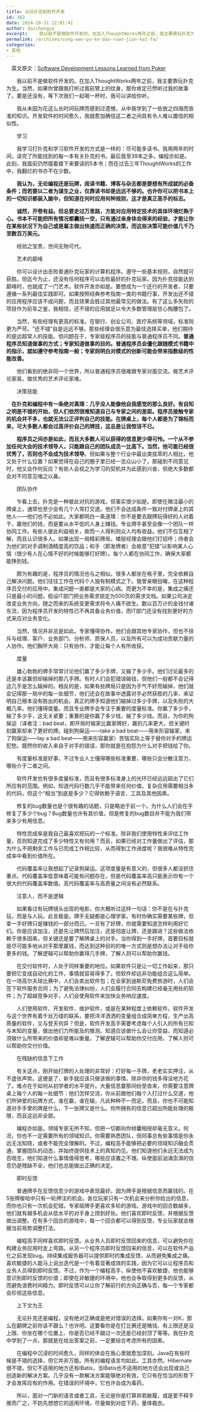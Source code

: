 ```yaml
---
title: 从玩扑克到软件开发
id: 362
date: 2024-10-31 22:01:42
author: daichangya
excerpt: 　　我以前不是做软件开发的。在加入ThoughtWorks两年之前，我主要靠玩扑克为生。当然，如果你曾跟我打听过我前臂上的纹身，那你肯定已然听过我的故事了。要是还没有，等下次我们一起喝一杯时，我可以讲给
permalink: /archives/cong-wan-pu-ke-dao-ruan-jian-kai-fa/
categories:
- 其他
---
```




　英文原文：[Software Development Lessons Learned from Poker](http://www.infoq.com/articles/fields-it-depends)


　　我以前不是做软件开发的。在加入ThoughtWorks两年之前，我主要靠玩扑克为生。当然，如果你曾跟我打听过我前臂上的纹身，那你肯定已然听过我的故事了。要是还没有，等下次我们一起喝一杯时，我可以讲给你听。


　　我从未因为花这么长时间玩牌而感到过遗憾，从中我学到了一些放之四海而皆准的知识。开发软件的时间愈久，我就愈加确信这二者之间具有令人难以置信的相&#20284;性。


　　学习


　　我学习打扑克和学习软件开发的方式是一样的：尽可能多读书。我用两年的时间，读完了所能找到的每一本有关扑克的书。最后竟至39本之多。编程亦如是。此刻，我面前仍然摆着接下来要读的5本书；而在过去三年ThoughtWorks的工作中，我翻烂的书亦不在少数。


　　**我认为，无论编程还是玩牌，阅读书籍、博客与杂志都是要想有所成就的必备条件；而若要以二者为谋生之业，仅靠读书却是远远不够的。也许你可以把书本上的一切知识都装入脑中，但知道在何时应用何种规则，这才是真正高手的标志。**


　　**诚然，开卷有益。但总要走过万里路，方能对应用特定技术的具体环境烂熟于心。书本不可能把所有情况都囊括一空，只有通过亲身体会得来的经验，才能让你在某些状况下为自己或是雇主做出快速而正确的决策，而这些决策可能价&#20540;几千乃至数百万美元。**


　　经验之宝贵，世间无物可代。


　　艺术的巅峰


　　你可以设计出击败普通扑克玩家的计算机程序。遵守一些基本规则，自然就可获胜。但迄今为止，还没有任何程序可以击败最好的扑克玩家。因为扑克技能达到巅峰时，也就成了一门艺术。软件开发亦如是。要想成为一个还行的开发者，只要遵循一系列最佳实践即可。如果按照经典参考指南一类的书籍行事，开发出还不错的应用程序应该不成问题，而且效果会胜过其他最常见的做法。有了这么多失败的项目作为前车之鉴，我相信，还不错的应用就足以令大多数管理层甘心掏腰包了。


　　当然，有些经理有更高的标准。在银行、创业公司、医疗系统等领域，标准则更为严苛。“还不错”自是远远不够。那些经理会很乐意为最佳选择买单，他们期待的是远超常人的技能。但问题在于，专家级程序员的技能与普通程序员不同。**普通程序员知道做事的方式；专家知道做事的目的。普通程序员会僵化跟随模式书籍中的指示，就如遵守参考指南一般；专家则明白对模式的创新可能会带来指数级的性能改善。**


　　他们看到的绝非同一个世界，所以普通程序员很难跟专家对面交流。做艺术评论家易，做优秀的艺术评论家难。


　　决策技能


　**在扑克和编程中有一条绝对真理：几乎没人能像他自我感觉的那么良好。有自知之明是不错的开始，但人们依然很难知道自己与专家之间的差距。程序员接触专家的机会并不多，也就无法公正评判自己的技能。在牌桌上，每个人都是为了锦标而来，可大多数人都会过高评价自己的牌技，这总是让我惊讶不已。**


　　**程序员之间亦是如此，而且大多数人可以获得的信息更少得可怜。一个从不参加任何大会的技术领导人，只能跟自己的团队成员一比高下。当然，他可能已经很优秀了，否则也不会成为技术领导**。但如果与整个行业中最出类拔萃的人相比，他又处于什么位置？如果觉得在自己的圈子里已经一览众山小了，那碰到不同意见时，他又会作何反应？有些人会视之为学习的契机并为此感到兴奋，但绝大多数都会对不同意见嗤之以鼻。


　　团队协作


　　乍看上去，扑克是一种彼此对抗的游戏。但事实很少如是。即使在赌注最小的牌桌上，通常也至少会有几个人常打交道。他们不会达成条件一致对付牌桌上的其他人——他们也不必如此。大家都明白一条道理：你不是要去跟牌玩得好的人对着干，赢他们的钱，而是要从水平低的人身上赚钱。专业牌手甚至会像一个团队一样协同工作。有些人彼此利益相关，故而一人得利则众人均有收益。他们不仅互相了解，而且认识很多人。如果出现一局精彩牌局，楼层经理会跟他们打招呼；侍者会为他们的对手调制酒精度高的饮品；和手（即发牌者）会故意“犯错”以影响某人心情（很少有人在心情不好的时候能够打好牌）。每个人都在协同工作，确保大家都能挣到钱。


　　颇为有趣的是，程序员的情况也与之相&#20284;。很多人都坐在&#26684;子里，完全依赖自己解决问题。他们往往工作在代码个人独有制模式之下。我曾亲&#30524;目睹，在这种程序员交付的应用中，集成问题一直都是大家的心病。而更为不幸的是，集成之痛还只是最小的问题。假设IT部门把业务需求锁定为500页的需求文档。如果公司决定改变业务方向，随之而来的系统变更需求将令人痛不欲生。数以百万计的金钱付诸东流，因为程序员开发的特性已不再具备业务价&#20540;，而IT部门还没有找到更好的方式来应对业务变化。


　　当然，情况并非总是如此。专家懂得协作。他们会跟其他专家协作，但也不排斥与经理、客户、业务部门、分析师、质保人员，以及所有可以为成功贡献力量的人协作。他们胸怀大局：只有协作，才能让每个人有所收获。


　　度量


　　雄心勃勃的牌手常常讨论他们赢了多少手牌，又输了多少手。他们讨论最多的还是本该赢但却输掉的那几手牌。有时人们会犯错误输钱，但他们一般都不会记得这几手是怎么输掉的。相反的是，如果有些牌局只是因为手气不好而输掉，他们就会记得那一局中的每一处细节，他们还会在故事中透露对手必然获胜的几率，来证明自己根本没有胜出的机会。真正的牌手知道他们输掉过多少手牌，以及失败的大概几率。他们懂得度量。而且专业牌手会专注于重要的度量标准。你赢了多少手，输了多少手，这无关紧要；重要的是你赢了多少钱，输了多少钱。而且，为你的狗屎运（译者注：bad
 beat，即开局时输家比赢家牌好，赢的几率更大，但关键时刻赢家却来了更好的牌。碰到狗屎运——take a bad beat——用来形容输家，来了狗屎运——lay a bad beat——用来形容赢家）苦恼实际上等于替你对手的牌运犯愁。既然你的收入来自于对手的错误，那你就是在抱怨为什么对手把钱给了你。


　　有度量标准是好事，不过专业人士懂得哪些标准重要，哪些只会分散注意力，哪些介于二者之间。


　　软件开发也有很多度量标准，而且有很多标准身上的光环已经远远超出了它们所应有的范围。例如，知道代码行数几乎不能带来任何价&#20540;。复杂应用需要相当多的代码，但这个“相当”到底是多少？它得依赖于语言、工具及其他因素。


　　修复的bug数量也是个很有趣的话题，只是略逊于前一个。为什么人们会在乎修复了多少个bug？Bug数量也许有其价&#20540;，但是修复的bug数目并不能为我们带来多少有用信息。


　　特性完成率是我自己最喜欢把玩的一个标准。除非我们使用特性来评估工作量，否则知道完成了多少特性又有何用？而且，如果已经对工作量做出了评估，那为什么不把剩余工作与已完成工作相比较，从而得到工作进度呢？我很难从特性完成率中看到价&#20540;所在。


　　代码覆盖率让我想起了记录狗屎运。这项度量是有意义的，但很多人都没抓住重点。代码覆盖率低意味着可能有问题存在，但是代码覆盖率高只能表示你有一个很大的代码覆盖率数&#20540;。高代码覆盖率与高质量之间没有必然联系。


　　注意人，而不是逻辑


　　如果看过有玩牌镜头出现的电影，你大概听过这样一句话：你不是在与扑克玩，而是与人玩。此言极是。牌手无疑都是心理学家。有时你确实需要某些牌，但拿一手好牌只是赚钱的一部分而已。一旦有了好牌，你就需要知道怎样利用好它们。你是应该加注，还是先让牌然后加注，还是彻底让牌，还是跟进？这些做法依赖于很多因素，但关键还是要了解牌桌上的对手。当你得到一手好牌，首要目标就是尽可能多地从对手那里赢钱，而达到这种目的的唯一方式则是想办法让对手给你更多的钱。了解逻辑可以帮助你赢得几手牌，了解人则可以帮助你赢钱。


　　在交付软件时，人处于同样重要的地位。如果软件只是让一切工作起来，那只要把它变成自动化的工作，事情就容易得多了。但软件却远非功能组合这么简单。在一场高尔夫球比赛中，人们会卖出软件包；在全家到迪斯&#23612;免费旅游时，人们会签下软件服务合同；为了避免法律纠纷，人们会履行合同去构建已经毫无用处的软件；为了超越竞争对手，人们会使用软件来加快业务响应速度。


　　人们使用软件、开发软件、维护软件，或是在某种程度上依赖软件。软件开发与这个世界有着千丝万缕的联系，要把洋洋洒洒的变量组合成简单方程，生产出高质量的软件，又与登天何异？但是，软件开发高手需要考虑每个人引入的所有已知与未知的变量，做出他们力所能及的推测。知道应该做什么会让你受益，而知道必须做什么所带来的价&#20540;却是难以衡量。了解逻辑可以帮助你交付应用，了解人则可以帮助你交付价&#20540;。


　　在残缺的信息下工作


　　有关这点，刚开始打牌的人处理的非常好：打好每一手牌，老老实实押注，从不虚张声势。这便是了，新手就应该只做该做的事情，除非你的钱多得没地方花了。难点在于如何从初学者的水平提升。大量信息霎那间纷至沓来，你需要注意牌桌上每个人的每一处细节：他们怎样交流，你从前跟他们每个人打过什么交道，他们所钟爱的玩牌方式，谁在赢，谁在输，凡此种种不一而足。而且，你也不可能知道对手手里的牌是什么，下一张牌又是什么。你所拥有的信息已超出所能处理的极限，而且这远非全部。


　　编程亦如是。领域专家无所不知，但把一切都向你倾囊相授却毫无意义。何况，你也不一定需要所有的领域知识。你需要熟悉团队，但同事总有些事情是你永远无法知晓，或者不能完全理解的。不过，编程高手能够把必要的领域知识融会贯通，掌握团队的动态，并始终提供技术上的真知灼见。他们知道他们永远无法成为百晓生，他们知道什么事情&#20540;得思考，哪些应该置之不理。纵使面前汹涌澎湃的信息仍是残缺不全，他们也总能做出正确的决定。


　　即时反馈


　　普通牌手在反馈信息少的游戏中表现最好。因为牌手是根据信息而赢钱的。在5张牌梭哈中只有一轮押注的机会。各位玩家只有一次机会来分析你给出的信息，而你也只有一次机会犯错。专家级牌手更喜欢多轮的游戏。游戏中的回合数越多，他们就有越多机会从低水平的对手身上捞到好处。他们喜欢即时反馈，并根据反馈做出调整。在有多个回合的游戏中，每一个回合都可以得到反馈，专业玩家就会根据当前局势调整打法。


　　编程高手同样喜欢即时反馈。从业务人员即时反馈回来的信息，可以避免你在构建业务应用时走上弯路。从另一个程序员即时反馈回来的信息，可以在软件产品化之前发现bug。持续集成服务器可以提供即时的集成反馈，从而避免集成之痛。喜欢敏捷的人能马上说出迭代是一个有着显著成效的实践，因为它可以让程序员和业务人员得到即时反馈。不过，作为一个编程高手，纵使他不喜欢敏捷，他也能够意识到即时反馈的价&#20540;；即使在非敏捷的环境中，他也会争取得到更多的反馈，从而避免浪费时间精力。即时反馈可以让你了解前行的方向正确与否，每一个专家都会珍视这些信息。


　　上下文为王


　　无论扑克还是编程，没有绝对正确或是绝对错误的选择。如果你有一对K，那么在翻牌之前你该不跟么？也许吧。这要看你是在打比赛还是赌钱、有上限还是没上限、你坐在哪个位置上、你是否已经不跟过一次还是已经封顶了等等。我在扑克中学到了一点，那就是在给出答案之前，一定要综合考虑所有的因素。


　　在编程中沉浸的时间愈久，同样的体会在我心里就愈加深刻。Java在有些时候是不错的选择，但它并非万能。所有的编程语言均如此。工具亦然。Hibernate很不错，但它不适用的地方还有IBatis，当IBatis也不适用的地方还会出现或自己创造新的解决方案。几乎没有一款解决方案能够绝对有效，它只有在恰当的形势下才会发挥应有的作用。在错误的环境中，它也许会成为毒药。


　　所以，面对一门新的语言或者工具，无论是你是打算弃若敝履，或是爱不释手推而广之，不妨先想想它的适用环境，尽量做到对症下药，量体裁衣。
